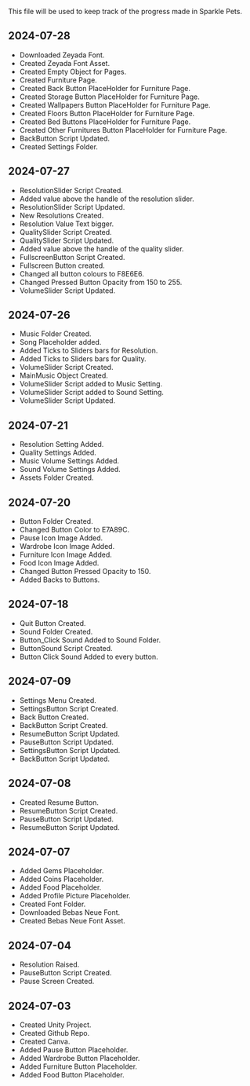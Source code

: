 This file will be used to keep track of the progress made in Sparkle Pets.

## 2024-07-28
* Downloaded Zeyada Font.
* Created Zeyada Font Asset.
* Created Empty Object for Pages.
* Created Furniture Page.
* Created Back Button PlaceHolder for Furniture Page.
* Created Storage Button PlaceHolder for Furniture Page.
* Created Wallpapers Button PlaceHolder for Furniture Page.
* Created Floors Button PlaceHolder for Furniture Page.
* Created Bed Buttons PlaceHolder for Furniture Page.
* Created Other Furnitures Button PlaceHolder for Furniture Page.
* BackButton Script Updated.
* Created Settings Folder.

## 2024-07-27
* ResolutionSlider Script Created.
* Added value above the handle of the resolution slider.
* ResolutionSlider Script Updated.
* New Resolutions Created.
* Resolution Value Text bigger.
* QualitySlider Script Created.
* QualitySlider Script Updated.
* Added value above the handle of the quality slider.
* FullscreenButton Script Created.
* Fullscreen Button created.
* Changed all button colours to F8E6E6.
* Changed Pressed Button Opacity from 150 to 255.
* VolumeSlider Script Updated.

## 2024-07-26
* Music Folder Created.
* Song Placeholder added.
* Added Ticks to Sliders bars for Resolution.
* Added Ticks to Sliders bars for Quality.
* VolumeSlider Script Created.
* MainMusic Object Created.
* VolumeSlider Script added to Music Setting.
* VolumeSlider Script added to Sound Setting.
* VolumeSlider Script Updated.

## 2024-07-21
* Resolution Setting Added.
* Quality Settings Added.
* Music Volume Settings Added.
* Sound Volume Settings Added.
* Assets Folder Created.

## 2024-07-20
* Button Folder Created.
* Changed Button Color to E7A89C.
* Pause Icon Image Added.
* Wardrobe Icon Image Added.
* Furniture Icon Image Added.
* Food Icon Image Added.
* Changed Button Pressed Opacity to 150.
* Added Backs to Buttons.

## 2024-07-18
* Quit Button Created.
* Sound Folder Created.
* Button_Click Sound Added to Sound Folder.
* ButtonSound Script Created.
* Button Click Sound Added to every button.

## 2024-07-09
* Settings Menu Created.
* SettingsButton Script Created.
* Back Button Created.
* BackButton Script Created.
* ResumeButton Script Updated.
* PauseButton Script Updated.
* SettingsButton Script Updated.
* BackButton Script Updated.

## 2024-07-08
* Created Resume Button.
* ResumeButton Script Created.
* PauseButton Script Updated.
* ResumeButton Script Updated.

## 2024-07-07
* Added Gems Placeholder.
* Added Coins Placeholder.
* Added Food Placeholder.
* Added Profile Picture Placeholder.
* Created Font Folder.
* Downloaded Bebas Neue Font.
* Created Bebas Neue Font Asset.

## 2024-07-04
* Resolution Raised.
* PauseButton Script Created.
* Pause Screen Created.

## 2024-07-03
* Created Unity Project.
* Created Github Repo.
* Created Canva.
* Added Pause Button Placeholder.
* Added Wardrobe Button Placeholder.
* Added Furniture Button Placeholder.
* Added Food Button Placeholder.
